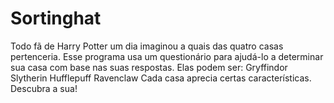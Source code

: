 # Sortinghat
Todo fã de Harry Potter um dia imaginou a quais das quatro casas pertenceria. Esse programa usa um questionário para ajudá-lo a determinar sua casa com base nas suas respostas. Elas podem ser:
  Gryffindor
  Slytherin
  Hufflepuff
  Ravenclaw
Cada casa aprecia certas características. Descubra a sua!   
